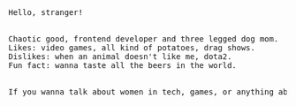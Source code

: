 
<pre>
Hello, stranger!  <br/> <br/>
Chaotic good, frontend developer and three legged dog mom.
Likes: video games, all kind of potatoes, drag shows.
Dislikes: when an animal doesn't like me, dota2.
Fun fact: wanna taste all the beers in the world.
 <br/>
If you wanna talk about women in tech, games, or anything about technology,<a href="https://www.linkedin.com/in/marcellabarros/"> get in touch</a>!
<br/>
</pre>

 



